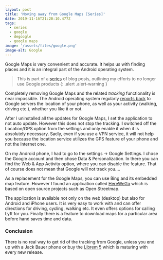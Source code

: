 ```yaml
---
layout: post
title: 'Moving away from Google Maps [Series]'
date: 2019-11-16T21:20:10.477Z
tags:
  - series
  - google
  - degoogle
  - google maps
image: '/assets/files/google.png'
image-alt: Google
---
```

Google Maps is very convenient and accurate. It helps us with finding places and it is an integral part of the Android operating system. 
<!--more-->

> This is part of a [series](/post/moving-away-from-google-series/) of blog posts, outlining my efforts to no longer use Google products
{: .alert .alert-warning }

Completely removing Google Maps and the related _tracking_ functionality is near impossible. The Android operating system regularly [reports back](https://apnews.com/828aefab64d4411bac257a07c1af0ecb/AP-Exclusive:-Google-tracks-your-movements,-like-it-or-not) to Google servers the location of your phone, as well as your activity (walking, driving etc.), whether you like it or not.

After I uninstalled all the updates for Google Maps, I set the application to not auto update. However this does not stop the tracking. I switched off the Location/GPS option from the settings and only enable it when it is absolutely necessary. Sadly, even if you use a VPN service, it will not help you because the location service utilizes the GPS feature of your phone and not the Internet one.

On my Android phone, I had to go to the settings -> Google Settings. I chose the Google account and then chose Data & Personalization. In there you can find the Web & App Activity option, where you can disable the feature. That of course does not mean that Google will not track you....

As a replacement for the Google Maps, you can use Bing and its embedded map feature. However I found an application called [HereWeGo](https://wego.here.com/) which is based on open source projects such as Open Streetmap.

The application is available not only on the web (desktop) but also for Android and iPhone users. It is very easy to work with and can offer directions for driving, cycling, walking etc. It even offers options for calling Lyft for you. Finally there is a feature to download maps for a particular area before hand saves time and data. 

### Conclusion
There is no real way to get rid of the tracking from Google, unless you end up with a Jack Bauer phone or buy the [Librem 5](https://puri.sm/products/librem-5/) which is maturing with every new release.
